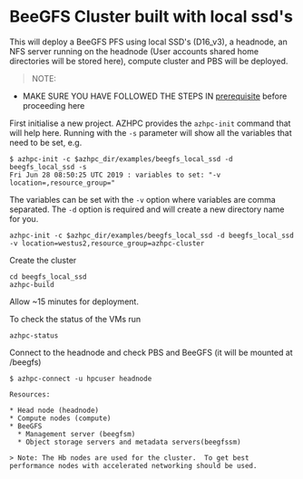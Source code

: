 # BeeGFS Cluster built with local ssd's

This will deploy a BeeGFS PFS using local SSD's (D16_v3), a headnode, an NFS server running on the headnode (User accounts shared home directories will be stored here), compute cluster and PBS will be deployed.

>NOTE:
- MAKE SURE YOU HAVE FOLLOWED THE STEPS IN [prerequisite](../../tutorials/prerequisites.md) before proceeding here

First initialise a new project.  AZHPC provides the `azhpc-init` command that will help here.  Running with the `-s` parameter will show all the variables that need to be set, e.g.

```
$ azhpc-init -c $azhpc_dir/examples/beegfs_local_ssd -d beegfs_local_ssd -s
Fri Jun 28 08:50:25 UTC 2019 : variables to set: "-v location=,resource_group="
```

The variables can be set with the `-v` option where variables are comma separated.  The `-d` option is required and will create a new directory name for you.

```
azhpc-init -c $azhpc_dir/examples/beegfs_local_ssd -d beegfs_local_ssd -v location=westus2,resource_group=azhpc-cluster
```

Create the cluster

```
cd beegfs_local_ssd
azhpc-build
```

Allow ~15 minutes for deployment.

To check the status of the VMs run
```
azhpc-status
```
Connect to the headnode and check PBS and BeeGFS (it will be mounted at /beegfs)

```
$ azhpc-connect -u hpcuser headnode

Resources:

* Head node (headnode)
* Compute nodes (compute)
* BeeGFS
  * Management server (beegfsm)
  * Object storage servers and metadata servers(beegfssm)

> Note: The Hb nodes are used for the cluster.  To get best performance nodes with accelerated networking should be used.
